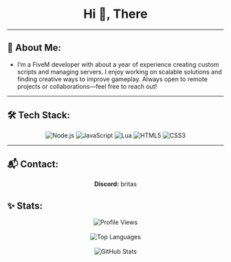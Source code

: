 <h1 align="center">Hi 👋, There</h1>

---

## 💫 About Me:  
- I’m a FiveM developer with about a year of experience creating custom scripts and managing servers. I enjoy working on scalable solutions and finding creative ways to improve gameplay. Always open to remote projects or collaborations—feel free to reach out!

---

## 🛠️ Tech Stack:  
<p align="center">
  <img src="https://img.shields.io/badge/Node.js-339933?style=for-the-badge&logo=node.js&logoColor=white" alt="Node.js">
  <img src="https://img.shields.io/badge/JavaScript-F7DF1E?style=for-the-badge&logo=javascript&logoColor=black" alt="JavaScript">
  <img src="https://img.shields.io/badge/Lua-2C2D72?style=for-the-badge&logo=lua&logoColor=white" alt="Lua">
  <img src="https://img.shields.io/badge/HTML5-E34F26?style=for-the-badge&logo=html5&logoColor=white" alt="HTML5">
  <img src="https://img.shields.io/badge/CSS3-1572B6?style=for-the-badge&logo=css3&logoColor=white" alt="CSS3">
</p>

---

## 📬 Contact:  
<p align="center">
  <b>Discord:</b> britas
  <br>
</p>

## ✨ Stats: 

<div align="center">
  <img src="https://komarev.com/ghpvc/?username=EliteDevelopmentX&color=brightgreen&style=for-the-badge" alt="Profile Views" />
  <br><br>
  <img src="https://github-readme-stats.vercel.app/api/top-langs/?username=Br1tas&layout=compact&theme=radical" alt="Top Languages" />
  <br><br>
  <img src="https://github-readme-stats.vercel.app/api?username=Br1tas&show_icons=true&theme=radical" alt="GitHub Stats" />
</div>
